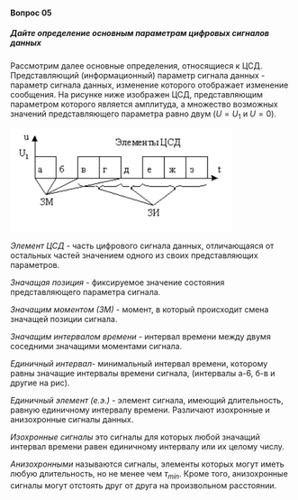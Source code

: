 #### Вопрос 05

##### Дайте определение основным параметрам цифровых сигналов данных

Рассмотрим далее основные определения, относящиеся к ЦСД. Представляющий (информационный) параметр сигнала данных - параметр сигнала данных, изменение которого отображает изменение сообщения. На рисунке ниже изображен ЦСД, представляющим параметром которого является амплитуда, а множество возможных значений представляющего параметра равно двум $(U=U_1$ и $U=0)$. 

![image-20220618185657626](Answer_1_5/image-20220618185657626.png)

*Элемент ЦСД* - часть цифрового сигнала данных, отличающаяся от остальных частей значением одного из своих представляющих параметров. 

*Значащая позиция* - фиксируемое значение состояния представляющего параметра сигнала. 

*Значащим моментом (ЗМ)* - момент, в который происходит смена значащей позиции сигнала. 

*Значащим интервалом времени* - интервал времени между двумя соседними значащими моментами сигнала. 

*Единичный интервал*- минимальный интервал времени, которому равны значащие интервалы времени сигнала, (интервалы а-6, б-в и другие на рис). 

*Единичный элемент (е.э.)* - элемент сигнала, имеющий длительность, равную единичному интервалу времени. Различают изохронные и анизохронные сигналы данных. 

*Изохронные сигналы* это сигналы для которых любой значащий интервал времени равен единичному интервалу или их целому числу. 

*Анизохронными* называются сигналы, элементы которых могут иметь любую длительность, но не менее чем $\tau_{min}$. Кроме того, анизохронные сигналы могут отстоять друг от друга на произвольном расстоянии. 
